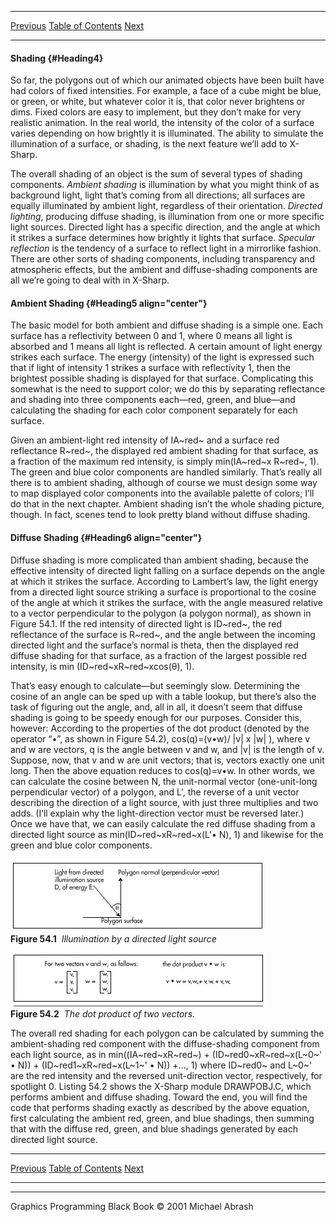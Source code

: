   ------------------------ --------------------------------- --------------------
  [Previous](54-02.html)   [Table of Contents](index.html)   [Next](54-04.html)
  ------------------------ --------------------------------- --------------------

#### Shading {#Heading4}

So far, the polygons out of which our animated objects have been built
have had colors of fixed intensities. For example, a face of a cube
might be blue, or green, or white, but whatever color it is, that color
never brightens or dims. Fixed colors are easy to implement, but they
don’t make for very realistic animation. In the real world, the
intensity of the color of a surface varies depending on how brightly it
is illuminated. The ability to simulate the illumination of a surface,
or shading, is the next feature we’ll add to X-Sharp.

The overall shading of an object is the sum of several types of shading
components. *Ambient shading* is illumination by what you might think of
as background light, light that’s coming from all directions; all
surfaces are equally illuminated by ambient light, regardless of their
orientation. *Directed lighting*, producing diffuse shading, is
illumination from one or more specific light sources. Directed light has
a specific direction, and the angle at which it strikes a surface
determines how brightly it lights that surface. *Specular reflection* is
the tendency of a surface to reflect light in a mirrorlike fashion.
There are other sorts of shading components, including transparency and
atmospheric effects, but the ambient and diffuse-shading components are
all we’re going to deal with in X-Sharp.

#### Ambient Shading {#Heading5 align="center"}

The basic model for both ambient and diffuse shading is a simple one.
Each surface has a reflectivity between 0 and 1, where 0 means all light
is absorbed and 1 means all light is reflected. A certain amount of
light energy strikes each surface. The energy (intensity) of the light
is expressed such that if light of intensity 1 strikes a surface with
reflectivity 1, then the brightest possible shading is displayed for
that surface. Complicating this somewhat is the need to support color;
we do this by separating reflectance and shading into three components
each—red, green, and blue—and calculating the shading for each color
component separately for each surface.

Given an ambient-light red intensity of IA~red~ and a surface red
reflectance R~red~, the displayed red ambient shading for that surface,
as a fraction of the maximum red intensity, is simply min(IA~red~x
R~red~, 1). The green and blue color components are handled similarly.
That’s really all there is to ambient shading, although of course we
must design some way to map displayed color components into the
available palette of colors; I’ll do that in the next chapter. Ambient
shading isn’t the whole shading picture, though. In fact, scenes tend to
look pretty bland without diffuse shading.

#### Diffuse Shading {#Heading6 align="center"}

Diffuse shading is more complicated than ambient shading, because the
effective intensity of directed light falling on a surface depends on
the angle at which it strikes the surface. According to Lambert’s law,
the light energy from a directed light source striking a surface is
proportional to the cosine of the angle at which it strikes the surface,
with the angle measured relative to a vector perpendicular to the
polygon (a polygon normal), as shown in Figure 54.1. If the red
intensity of directed light is ID~red~, the red reflectance of the
surface is R~red~, and the angle between the incoming directed light and
the surface’s normal is theta, then the displayed red diffuse shading
for that surface, as a fraction of the largest possible red intensity,
is min (ID~red~xR~red~xcos(θ), 1).

That’s easy enough to calculate—but seemingly slow. Determining the
cosine of an angle can be sped up with a table lookup, but there’s also
the task of figuring out the angle, and, all in all, it doesn’t seem
that diffuse shading is going to be speedy enough for our purposes.
Consider this, however: According to the properties of the dot product
(denoted by the operator “•”, as shown in Figure 54.2), cos(q)=(v•w)/
|v| x |w| ), where v and w are vectors, q is the angle between v and w,
and |v| is the length of v. Suppose, now, that v and w are unit vectors;
that is, vectors exactly one unit long. Then the above equation reduces
to cos(q)=v•w. In other words, we can calculate the cosine between N,
the unit-normal vector (one-unit-long perpendicular vector) of a
polygon, and L', the reverse of a unit vector describing the direction
of a light source, with just three multiplies and two adds. (I’ll
explain why the light-direction vector must be reversed later.) Once we
have that, we can easily calculate the red diffuse shading from a
directed light source as min(ID~red~xR~red~x(L'• N), 1) and likewise for
the green and blue color components.

![](images/54-01.jpg)\
 **Figure 54.1**  *Illumination by a directed light source*

![](images/54-02.jpg)\
 **Figure 54.2**  *The dot product of two vectors.*

The overall red shading for each polygon can be calculated by summing
the ambient-shading red component with the diffuse-shading component
from each light source, as in min((IA~red~xR~red~) +
(ID~red0~xR~red~x(L~0~' • N)) + (ID~red1~xR~red~x(L~1~' • N)) +..., 1)
where ID~red0~ and L~0~' are the red intensity and the reversed
unit-direction vector, respectively, for spotlight 0. Listing 54.2 shows
the X-Sharp module DRAWPOBJ.C, which performs ambient and diffuse
shading. Toward the end, you will find the code that performs shading
exactly as described by the above equation, first calculating the
ambient red, green, and blue shadings, then summing that with the
diffuse red, green, and blue shadings generated by each directed light
source.

  ------------------------ --------------------------------- --------------------
  [Previous](54-02.html)   [Table of Contents](index.html)   [Next](54-04.html)
  ------------------------ --------------------------------- --------------------

* * * * *

Graphics Programming Black Book © 2001 Michael Abrash
